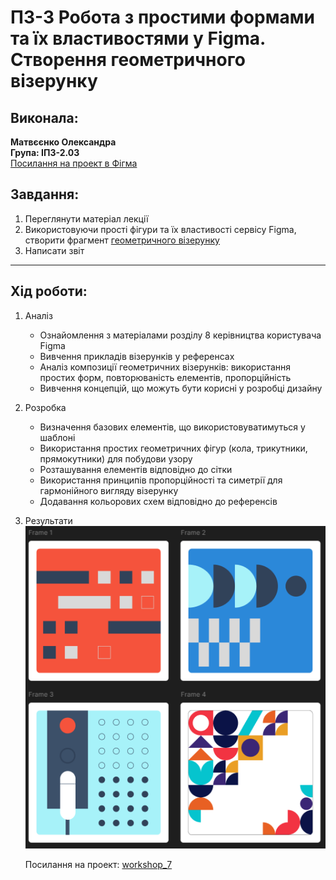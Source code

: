 # ПЗ-3 Робота з простими формами та їх властивостями у Figma. Створення геометричного візерунку

## Виконала:  
**Матвєєнко Олександра**  
**Група: ІПЗ-2.03**  
[Посилання на проект в Фігма](https://www.figma.com/design/fyzIzvxgXM2maM1XvbVTdL/workshop_7?node-id=0-1&t=u9TkDFx5L4emSrtx-1)

## Завдання:
1. Переглянути матеріал лекції
2. Використовуючи прості фігури та їх властивості сервісу Figma, створити фрагмент [геометричного візерунку](https://www.figma.com/file/3fUhVxZnRrlhGqkdTR9RT8/20-Patterns-%28Community%29?type=design&node-id=101-60&mode=design&t=BCJ2ZrG3S10L98hk-0&authuser=0)
3. Написати звіт

---

## Хід роботи:
1. Аналіз
    - Ознайомлення з матеріалами розділу 8 керівництва користувача Figma
    - Вивчення прикладів візерунків у референсах
    - Аналіз композиції геометричних візерунків: використання простих форм, повторюваність елементів, пропорційність
    - Вивчення концепцій, що можуть бути корисні у розробці дизайну
2. Розробка
    - Визначення базових елементів, що використовуватимуться у шаблоні
    - Використання простих геометричних фігур (кола, трикутники, прямокутники) для побудови узору
    - Розташування елементів відповідно до сітки
    - Використання принципів пропорційності та симетрії для гармонійного вигляду візерунку
    - Додавання кольорових схем відповідно до референсів
3. Результати
    <img src="images/result.png"/>

    Посилання на проект: [workshop_7](https://www.figma.com/design/fyzIzvxgXM2maM1XvbVTdL/workshop_7?node-id=0-1&t=u9TkDFx5L4emSrtx-1)